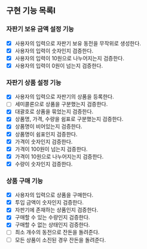 ## 구현 기능 목록I

### 자판기 보유 금액 설정 기능
- [x] 사용자의 입력으로 자판기 보유 동전을 무작위로 생성한다.
- [x] 사용자의 입력이 숫자인지 검증한다.
- [x] 사용자의 입력이 10원으로 나누어지는지 검증한다.
- [x] 사용자의 입력이 0원이 넘는지 검증한다.

### 자판기 상품 설정 기능
- [x] 사용자의 입력으로 자판기의 상품을 등록한다.
- [ ] 세미콜론으로 상품을 구분했는지 검증한다.
- [x] 대괄호로 상품을 묶었는지 검증한다.
- [x] 상품명, 가격, 수량을 쉼표로 구분했는지 검증한다.
- [x] 상품명이 비어있는지 검증한다.
- [x] 상품명이 쉼표인지 검증한다.
- [x] 가격이 숫자인지 검증한다.
- [x] 가격이 100원이 넘는지 검증한다.
- [x] 가격이 10원으로 나누어지는지 검증한다.
- [x] 수량이 숫자인지 검증한다.

### 상품 구매 기능
- [x] 사용자의 입력으로 상품을 구매한다.
- [x] 투입 금액이 숫자인지 검증한다.
- [x] 자판기에 존재하는 상품인지 검증한다.
- [x] 구매할 수 있는 수량인지 검증한다.
- [x] 구매할 수 없는 상태인지 검증한다.
- [ ] 최소 개수의 동전으로 잔돈을 돌려준다.
- [ ] 모든 상품이 소진된 경우 잔돈을 돌려준다.